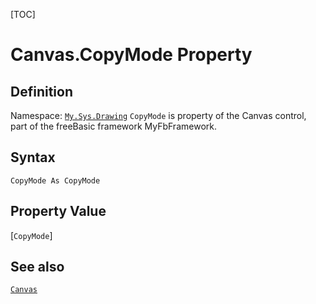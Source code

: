 [TOC]
# Canvas.CopyMode Property

## Definition
Namespace: [`My.Sys.Drawing`](My.Sys.Drawing.md)
`CopyMode` is property of the Canvas control, part of the freeBasic framework MyFbFramework.
## Syntax
```freeBasic
CopyMode As CopyMode
```
## Property Value
[`CopyMode`]
## See also
[`Canvas`](Canvas.md)
